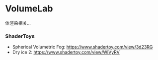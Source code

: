 # VolumeLab
体渲染相关...

### ShaderToys
* Spherical Volumetric Fog: https://www.shadertoy.com/view/3d23RG
* Dry ice 2: https://www.shadertoy.com/view/WlVyRV
